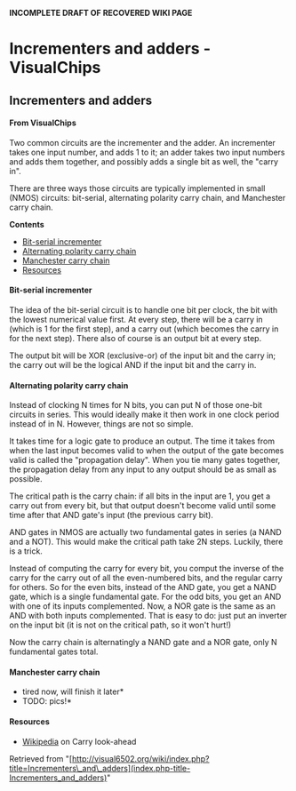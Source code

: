 **INCOMPLETE DRAFT OF RECOVERED WIKI PAGE**

# Incrementers and adders - VisualChips

## Incrementers and adders

#### From VisualChips

Two common circuits are the incrementer and the adder.  An incrementer
takes one input number, and adds 1 to it; an adder takes two input
numbers and adds them together, and possibly adds a single bit as
well, the "carry in".

There are three ways those circuits are typically implemented in small
(NMOS) circuits: bit-serial, alternating polarity carry chain, and
Manchester carry chain.

**Contents**

- [Bit-serial incrementer](#bit-serial-incrementer)
- [Alternating polarity carry chain](#alternating-polarity-carry-chain)
- [Manchester carry chain](#manchester-carry-chain)
- [Resources](#resources)

#### Bit-serial incrementer

The idea of the bit-serial circuit is to handle one bit per clock, the
bit with the lowest numerical value first.  At every step, there will
be a carry in (which is 1 for the first step), and a carry out (which
becomes the carry in for the next step).  There also of course is an
output bit at every step.

The output bit will be XOR (exclusive-or) of the input bit and the
carry in; the carry out will be the logical AND if the input bit and
the carry in.

#### Alternating polarity carry chain

Instead of clocking N times for N bits, you can put N of those one-bit
circuits in series.  This would ideally make it then work in one clock
period instead of in N.  However, things are not so simple.

It takes time for a logic gate to produce an output.  The time it takes
from when the last input becomes valid to when the output of the gate
becomes valid is called the "propagation delay".  When you tie many
gates together, the propagation delay from any input to any output
should be as small as possible.

The critical path is the carry chain: if all bits in the input are 1,
you get a carry out from every bit, but that output doesn't become
valid until some time after that AND gate's input (the previous carry
bit).

AND gates in NMOS are actually two fundamental gates in series (a NAND
and a NOT).  This would make the critical path take 2N steps.  Luckily,
there is a trick.

Instead of computing the carry for every bit, you comput the inverse of
the carry for the carry out of all the even-numbered bits, and the regular
carry for others.  So for the even bits, instead of the AND gate, you
get a NAND gate, which is a single fundamental gate.  For the odd bits,
you get an AND with one of its inputs complemented.  Now, a NOR gate is
the same as an AND with both inputs complemented.  That is easy to do:
just put an inverter on the input bit (it is not on the critical path,
so it won't hurt!)

Now the carry chain is alternatingly a NAND gate and a NOR gate, only
N fundamental gates total.

#### Manchester carry chain

- tired now, will finish it later*
- TODO: pics!*

#### Resources

- [Wikipedia](http://en.wikipedia.org/wiki/Carry_look-ahead_adder) on Carry look-ahead

Retrieved from "[http://visual6502.org/wiki/index.php?title=Incrementers\_and\_adders](index.php-title-Incrementers_and_adders)"

